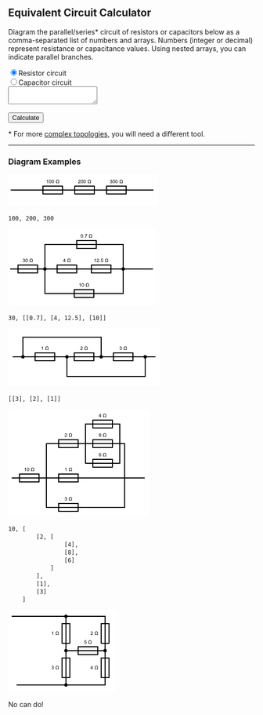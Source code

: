 <script src="js/analytics.js"></script>
<script src="js/circuitry.js"></script>
<link rel="stylesheet" href="css/index.css">

## Equivalent Circuit Calculator

Diagram the parallel/series\* circuit of resistors or capacitors below as a comma-separated list of numbers and arrays. Numbers (integer or decimal) represent resistance or capacitance values. Using nested arrays, you can indicate parallel branches. 

<form>
    <input type="radio" checked="checked" name="component" value="resistor">Resistor circuit<br>
    <input type="radio" name="component" value="capacitor">Capacitor circuit
</form>

<textarea id="circuit"></textarea>

<button type="button" value="calculate" id="calculate">Calculate</button>

<p id="solution"></p>

\* For more [complex topologies](https://en.wikipedia.org/wiki/Topology_(electrical_circuits)), you will need a different tool.

---

### Diagram Examples

<img src="img/circuit1.png">

    100, 200, 300

<img src="img/circuit2.png">

    30, [[0.7], [4, 12.5], [10]]

<img src="img/circuit3.png">

    [[3], [2], [1]]

<img src="img/circuit4.png">

    10, [
            [2, [
                    [4], 
                    [8], 
                    [6]
                ]
            ], 
            [1], 
            [3]
        ]

<img src="img/circuit5.png">

No can do!

<script src="js/ui.js"></script>
